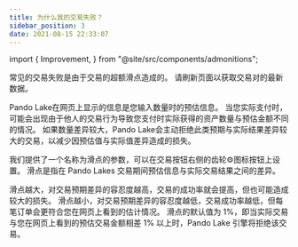 ```yaml
---
title: 为什么我的交易失败？
sidebar_position: 3
date: 2021-08-15 22:33:07
---
```


import { Improvement, } from "@site/src/components/admonitions";

<Improvement />


常见的交易失败是由于交易的超额滑点造成的。 请刷新页面以获取交易对的最新数据。

Pando Lake在网页上显示的信息是您输入数量时的预估信息。 当您实际支付时，可能会出现由于他人的交易行为导致您支付时实际获得的资产数量与预估金额不同的情况。 如果数量差异较大，Pando Lake会主动拒绝此类预期与实际结果差异较大的交易，以减少因预估值与实际值差异造成的损失。

我们提供了一个名称为滑点的参数，可以在交易按钮右侧的齿轮⚙图标按钮上设置。 滑点是指在 Pando Lakes 交易期间预估信息与实际交易结果之间的差异。

滑点越大，对交易预期差异的容忍度越高，交易的成功率就会提高，但也可能造成较大的损失。 滑点越小，对交易预期差异的容忍度越低，交易成功率越低，但每笔订单会更符合您在网页上看到的估计情况。 滑点的默认值为 1%，即当实际交易与您在网页上看到的预估交易金额相差 1% 以上时，Pando Lake 引擎将拒绝该交易。